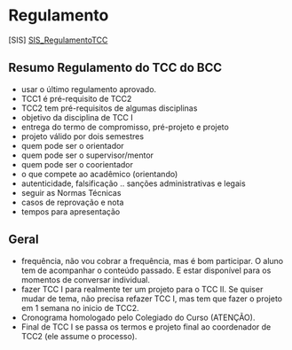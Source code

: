 # Regulamento

\[SIS] [SIS_RegulamentoTCC](./Material/SIS_Resolucao_024_2022.pdf "SIS_RegulamentoTCC")  

## Resumo Regulamento do TCC do BCC

- usar o último regulamento aprovado.  
- TCC1 é pré-requisito de TCC2  
- TCC2 tem pré-requisitos de algumas disciplinas  
- objetivo da disciplina de TCC I  
- entrega do termo de compromisso, pré-projeto e projeto  
- projeto válido por dois semestres  
- quem pode ser o orientador  
- quem pode ser o supervisor/mentor  
- quem pode ser o coorientador  
- o que compete ao acadêmico (orientando)  
- autenticidade, falsificação .. sanções administrativas e legais  
- seguir as Normas Técnicas  
- casos de reprovação e nota  
- tempos para apresentação  

## Geral

- frequência, não vou cobrar a frequência, mas é bom participar. O aluno tem de acompanhar o conteúdo passado. E estar disponível para os momentos de conversar individual.  
- fazer TCC I para realmente ter um projeto para o TCC II. Se quiser mudar de tema, não precisa refazer TCC I, mas tem que fazer o projeto em 1 semana no inicio de TCC2.  
- Cronograma homologado pelo Colegiado do Curso (ATENÇÃO).  
- Final de TCC I se passa os termos e projeto final ao coordenador de TCC2 (ele assume o processo).  
